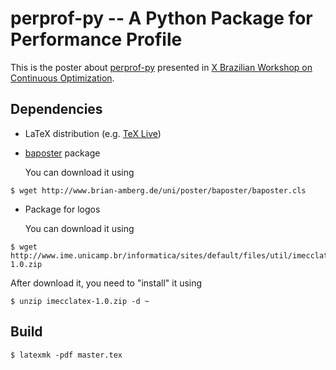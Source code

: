 # perprof-py -- A Python Package for Performance Profile 

This is the poster about [perprof-py](https://github.com/lpoo/perprof-py)
presented in [X Brazilian Workshop on Continuous
Optimization](http://www.impa.br/opencms/pt/eventos/store/evento_1404).

## Dependencies

- LaTeX distribution (e.g. [TeX Live](https://www.tug.org/texlive/))
- [baposter](https://code.google.com/p/baposter/) package

  You can download it using

~~~
$ wget http://www.brian-amberg.de/uni/poster/baposter/baposter.cls
~~~

- Package for logos

  You can download it using

~~~
$ wget http://www.ime.unicamp.br/informatica/sites/default/files/util/imecclatex-1.0.zip
~~~

   After download it, you need to "install" it using

~~~
$ unzip imecclatex-1.0.zip -d ~
~~~

## Build

~~~
$ latexmk -pdf master.tex
~~~
